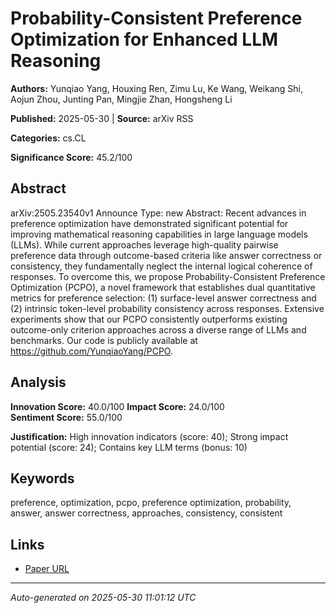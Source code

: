 # Probability-Consistent Preference Optimization for Enhanced LLM Reasoning

**Authors:** Yunqiao Yang, Houxing Ren, Zimu Lu, Ke Wang, Weikang Shi, Aojun Zhou, Junting Pan, Mingjie Zhan, Hongsheng Li

**Published:** 2025-05-30 | **Source:** arXiv RSS

**Categories:** cs.CL

**Significance Score:** 45.2/100

## Abstract

arXiv:2505.23540v1 Announce Type: new 
Abstract: Recent advances in preference optimization have demonstrated significant potential for improving mathematical reasoning capabilities in large language models (LLMs). While current approaches leverage high-quality pairwise preference data through outcome-based criteria like answer correctness or consistency, they fundamentally neglect the internal logical coherence of responses. To overcome this, we propose Probability-Consistent Preference Optimization (PCPO), a novel framework that establishes dual quantitative metrics for preference selection: (1) surface-level answer correctness and (2) intrinsic token-level probability consistency across responses. Extensive experiments show that our PCPO consistently outperforms existing outcome-only criterion approaches across a diverse range of LLMs and benchmarks. Our code is publicly available at https://github.com/YunqiaoYang/PCPO.

## Analysis

**Innovation Score:** 40.0/100
**Impact Score:** 24.0/100  
**Sentiment Score:** 55.0/100

**Justification:** High innovation indicators (score: 40); Strong impact potential (score: 24); Contains key LLM terms (bonus: 10)

## Keywords

preference, optimization, pcpo, preference optimization, probability, answer, answer correctness, approaches, consistency, consistent

## Links

- [Paper URL](https://arxiv.org/abs/2505.23540)

---
*Auto-generated on 2025-05-30 11:01:12 UTC*
